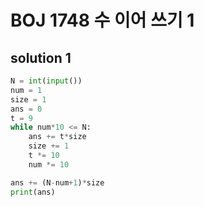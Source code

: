 # BOJ 1748 수 이어 쓰기 1

## solution 1

```python
N = int(input())
num = 1
size = 1
ans = 0
t = 9
while num*10 <= N:
    ans += t*size
    size += 1
    t *= 10
    num *= 10

ans += (N-num+1)*size
print(ans)
```